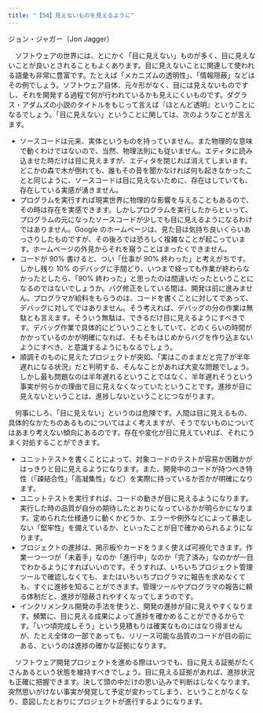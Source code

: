 ```yaml
---
title: "【54】見えないものを見えるように"
---
```



ジョン・ジャガー（Jon Jagger）


　ソフトウェアの世界には、とにかく「目に見えない」ものが多く、目に見えないことが良いとされることもよくあります。目に見えないことに関連して使われる語彙も非常に豊富です。たとえば「メカニズムの透明性」、「情報隠蔽」などはその例でしょう。ソフトウェア自体、元々形がなく、目には見えないものですし、それを開発する過程で何が行われているかも見えにくいものです。ダグラス・アダムズの小説のタイトルをもじって言えば『ほとんど透明』ということになるでしょう。「目に見えない」ということに関しては、次のようなことが言えます。

  - ソースコードは元来、実体というものを持っていません。また物理的な意味で動くわけではないので、当然、物理法則にも従いません。エディタに読み込ませた時だけは目に見えますが、エディタを閉じれば消えてしまいます。どこかの森で木が倒れても、誰もその音を聞かなければ何も起きなかったことと同じように、ソースコードは目に見えないために、存在はしていても、存在している実感が湧きません。
  - プログラムを実行すれば現実世界に物理的な影響を与えることもあるので、その時は存在を実感できます。しかしプログラムを実行したからといって、プログラムの元になったソースコードが少しでも目に見えるようになるわけではありません。Google のホームページは、見た目は気持ち良いくらいあっさりしたものですが、その後ろでは恐ろしく複雑なことが起こっています。ホームページの外見からそれを窺うことはまったくできません。
  - コードが 90% 書けると、つい「仕事が 90% 終わった」と考えがちです。しかし残り 10% のデバッグに手間どり、いつまで経っても作業が終わらなかったとしたら、「90% 終わった」と思ったのは間違いだったということになるのではないでしょうか。バグ修正をしている間は、開発は前に進みません。プログラマが給料をもらうのは、コードを書くことに対してであって、デバッグに対してではありません。そう考えれば、デバッグの分の作業は無駄とも言えます。そういう無駄は、できるだけ目に見えるようにすべきです。デバッグ作業で具体的にどういうことをしていて、どのくらいの時間がかかっているのかが明確になれば、そもそもはじめからバグを作り込まないようにすべき、と意識するようにもなるでしょう。
  - 順調そのものに見えたプロジェクトが突如、「実はこのままだと完了が半年遅れになる状況」だと判明する、そんなことがあれば大変な問題でしょう。しかし最も問題なのは半年遅れるということではなく、半年遅れそうという事実が何らかの理由で目に見えなくなっていたということです。進捗が目に見えないということは、進捗しないということにつながります。

　何事にしろ、「目に見えない」というのは危険です。人間は目に見えるもの、具体的なかたちのあるものについてはよく考えますが、そうでないものについてはあまり考えない傾向にあるのです。存在や変化が目に見えていれば、それにうまく対処することができます。

  - ユニットテストを書くことによって、対象コードのテストが容易か困難かがはっきりと目に見えるようになります。また、開発中のコードが持つべき特性（「疎結合性」「高凝集性」など）を実際に持っているか否かが明確になります。
  - ユニットテストを実行すれば、コードの動きが目に見えるようになります。実行した時の品質が自分の期待したとおりになっているかが明らかになります。定められた仕様通りに動くかどうか、エラーや例外などによって暴走しない「堅牢性」を備えているか、といったことが目で確かめられるようになります。
  - プロジェクトの進捗は、掲示板やカードをうまく使えば可視化できます。作業一つ一つが「未着手」なのか「進行中」なのか「完了済み」なのかが一目でわかるようにすればいいのです。そうすれば、いちいちプロジェクト管理ツールで確認しなくても、またはいちいちプログラマに報告を求めなくても、すぐに進捗を知ることができます。管理ツールやプログラマの報告に頼る体制だと、進捗が隠蔽されやすくなってしまうのです。
  - インクリメンタル開発の手法を使うと、開発の進捗が目に見えやすくなります。頻繁に、目に見える成果によって進捗を確かめることができるからです。「いつ頃完成しそう」という見積もりは確実なものにはなり得ませんが、たとえ全体の一部であっても、リリース可能な品質のコードが目の前にある、というのは進捗の確かな証拠になります。

　ソフトウェア開発プロジェクトを進める際はいつでも、目に見える証拠がたくさんあるという状態を維持すべきでしょう。目に見える証拠があれば、進捗状況も正確に把握できます。決して頭の中だけの思い込みで判断はしなくなります。突然思いがけない事実が発覚して予定が変わってしまう、ということがなくなり、意図したとおりにプロジェクトが進行するようになります。
